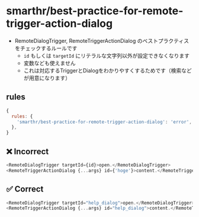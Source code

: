 # smarthr/best-practice-for-remote-trigger-action-dialog

- RemoteDialogTrigger, RemoteTriggerActionDialog のベストプラクティスをチェックするルールです
  - `id` もしくは `targetId` にリテラルな文字列以外が設定できなくなります
  - 変数なども使えません
  - これは対応するTriggerとDialogをわかりやすくするためです（検索などが用意になります）

## rules

```js
{
  rules: {
    'smarthr/best-practice-for-remote-trigger-action-dialog': 'error', // 'warn', 'off'
  },
}
```

## ❌ Incorrect

```js
<RemoteDialogTrigger targetId={id}>open.</RemoteDialogTrigger>
<RemoteTriggerActionDialog {...args} id={'hoge'}>content.</RemoteTriggerActionDialog>
```

## ✅ Correct


```js
<RemoteDialogTrigger targetId="help_dialog">open.</RemoteDialogTrigger>
<RemoteTriggerActionDialog {...args} id="help_dialog">content.</RemoteTriggerActionDialog>
```

